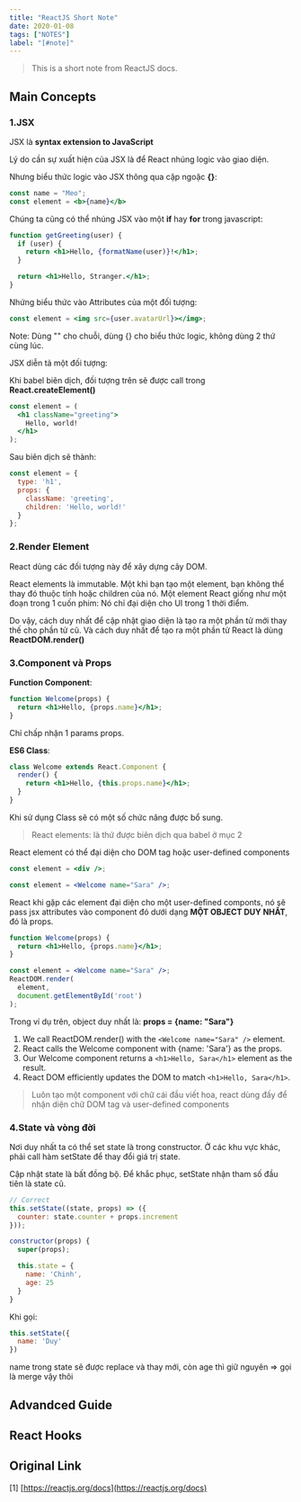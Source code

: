 ```yaml
---
title: "ReactJS Short Note"
date: 2020-01-08
tags: ["NOTES"]
label: "[#note]"
---
```


> This is a short note from ReactJS docs.

## Main Concepts

### 1.JSX

JSX là **syntax extension to JavaScript**

Lý do cần sự xuất hiện của JSX là để React nhúng logic vào giao diện.

Nhưng biểu thức logic vào JSX thông qua cặp ngoặc **{}**:

```jsx
const name = "Meo";
const element = <b>{name}</b>
```

Chúng ta cũng có thể nhúng JSX vào một **if** hay **for** trong javascript:

```jsx
function getGreeting(user) {
  if (user) {
    return <h1>Hello, {formatName(user)}!</h1>;
  }

  return <h1>Hello, Stranger.</h1>;
}
```

Nhứng biểu thức vào Attributes của một đối tượng:

```jsx
const element = <img src={user.avatarUrl}></img>;
```

Note: Dùng "" cho chuỗi, dùng {} cho biểu thức logic, không dùng 2 thứ cùng lúc.

JSX diễn tả một đối tượng:

Khi babel biên dịch, đối tượng trên sẽ được call trong **React.createElement()**

```jsx
const element = (
  <h1 className="greeting">
    Hello, world!
  </h1>
);
```

Sau biên dịch sẽ thành:

```jsx
const element = {
  type: 'h1',
  props: {
    className: 'greeting',
    children: 'Hello, world!'
  }
};
```

### 2.Render Element

React dùng các đối tượng này để xây dựng cây DOM.

React elements là immutable. Một khi bạn tạo một element, bạn không thể thay đó thuộc tính hoặc children của nó. Một element React giống như một đoạn trong 1 cuốn phim: Nó chỉ đại diện cho UI trong 1 thời điểm.

Do vậy, cách duy nhất để cập nhật giao diện là tạo ra một phần tử mới thay thế cho phần tử cũ. Và cách duy nhất để tạo ra một phần tử React là dùng **ReactDOM.render()**

### 3.Component và Props

**Function Component**:

```jsx
function Welcome(props) {
  return <h1>Hello, {props.name}</h1>;
}
```

Chỉ chấp nhận 1 params props.

**ES6 Class**:

```jsx
class Welcome extends React.Component {
  render() {
    return <h1>Hello, {this.props.name}</h1>;
  }
}
```

Khi sử dụng Class sẽ có một số chức năng được bổ sung.

>  React elements: là  thứ được biên dịch qua babel ở mục 2

React element có thể đại diện cho DOM tag hoặc user-defined components

```jsx
const element = <div />;

const element = <Welcome name="Sara" />;
```

React khi gặp các element đại diện cho một user-defined componts, nó sẽ pass jsx attributes vào component đó dưới dạng **MỘT OBJECT DUY NHẤT**, đó là props.

```jsx
function Welcome(props) {
  return <h1>Hello, {props.name}</h1>;
}

const element = <Welcome name="Sara" />;
ReactDOM.render(
  element,
  document.getElementById('root')
);
```

Trong ví dụ trên, object duy nhất là: **props = {name: "Sara"}**

1. We call ReactDOM.render() with the `<Welcome name="Sara" />` element.
2. React calls the Welcome component with {name: 'Sara'} as the props.
3. Our Welcome component returns a `<h1>Hello, Sara</h1>` element as the result.
4. React DOM efficiently updates the DOM to match `<h1>Hello, Sara</h1>`.

> Luôn tạo một component với chữ cái đầu viết hoa, react dùng đấy để nhận diện chữ DOM tag và user-defined components

### 4.State và vòng đời

Nơi duy nhất ta có thể set state là trong constructor. Ở các khu vực khác, phải call hàm setState để thay đổi giá trị state.

Cập nhật state là bất đồng bộ. Để khắc phục, setState nhận tham số đầu tiên là state cũ.

```jsx
// Correct
this.setState((state, props) => ({
  counter: state.counter + props.increment
}));
```

```jsx
constructor(props) {
  super(props);

  this.state = {
    name: 'Chinh',
    age: 25
  }
}
```

Khi gọi:

```jsx
this.setState({
  name: 'Duy'
})
```

name trong state sẽ được replace và thay mới, còn age thì giữ nguyên => gọi là merge vậy thôi

## Advandced Guide

## React Hooks

## Original Link

[1] [https://reactjs.org/docs](https://reactjs.org/docs)
